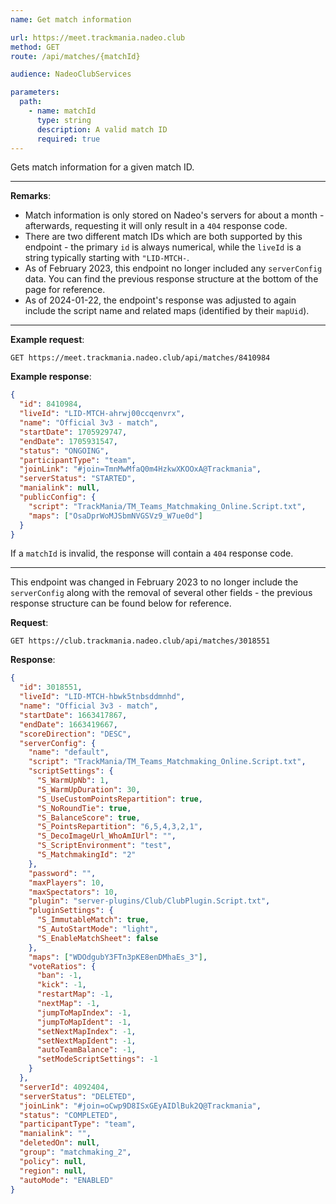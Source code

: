 ```yaml
---
name: Get match information

url: https://meet.trackmania.nadeo.club
method: GET
route: /api/matches/{matchId}

audience: NadeoClubServices

parameters:
  path:
    - name: matchId
      type: string
      description: A valid match ID
      required: true
---
```


Gets match information for a given match ID.

---

**Remarks**:

- Match information is only stored on Nadeo's servers for about a month - afterwards, requesting it will only result in a `404` response code.
- There are two different match IDs which are both supported by this endpoint - the primary `id` is always numerical, while the `liveId` is a string typically starting with `"LID-MTCH-`.
- As of February 2023, this endpoint no longer included any `serverConfig` data. You can find the previous response structure at the bottom of the page for reference.
- As of 2024-01-22, the endpoint's response was adjusted to again include the script name and related maps (identified by their `mapUid`).

---

**Example request**:

```plain
GET https://meet.trackmania.nadeo.club/api/matches/8410984
```

**Example response**:

```json
{
  "id": 8410984,
  "liveId": "LID-MTCH-ahrwj00ccqenvrx",
  "name": "Official 3v3 - match",
  "startDate": 1705929747,
  "endDate": 1705931547,
  "status": "ONGOING",
  "participantType": "team",
  "joinLink": "#join=TmnMwMfaQ0m4HzkwXKOOxA@Trackmania",
  "serverStatus": "STARTED",
  "manialink": null,
  "publicConfig": {
    "script": "TrackMania/TM_Teams_Matchmaking_Online.Script.txt",
    "maps": ["OsaDprWoMJSbmNVGSVz9_W7ue0d"]
  }
}
```

If a `matchId` is invalid, the response will contain a `404` response code.

---

This endpoint was changed in February 2023 to no longer include the `serverConfig` along with the removal of several other fields - the previous response structure can be found below for reference.

**Request**:

```plain
GET https://club.trackmania.nadeo.club/api/matches/3018551
```

**Response**:

```json
{
  "id": 3018551,
  "liveId": "LID-MTCH-hbwk5tnbsddmnhd",
  "name": "Official 3v3 - match",
  "startDate": 1663417867,
  "endDate": 1663419667,
  "scoreDirection": "DESC",
  "serverConfig": {
    "name": "default",
    "script": "TrackMania/TM_Teams_Matchmaking_Online.Script.txt",
    "scriptSettings": {
      "S_WarmUpNb": 1,
      "S_WarmUpDuration": 30,
      "S_UseCustomPointsRepartition": true,
      "S_NoRoundTie": true,
      "S_BalanceScore": true,
      "S_PointsRepartition": "6,5,4,3,2,1",
      "S_DecoImageUrl_WhoAmIUrl": "",
      "S_ScriptEnvironment": "test",
      "S_MatchmakingId": "2"
    },
    "password": "",
    "maxPlayers": 10,
    "maxSpectators": 10,
    "plugin": "server-plugins/Club/ClubPlugin.Script.txt",
    "pluginSettings": {
      "S_ImmutableMatch": true,
      "S_AutoStartMode": "light",
      "S_EnableMatchSheet": false
    },
    "maps": ["WDOdgubY3FTn3pKE8enDMhaEs_3"],
    "voteRatios": {
      "ban": -1,
      "kick": -1,
      "restartMap": -1,
      "nextMap": -1,
      "jumpToMapIndex": -1,
      "jumpToMapIdent": -1,
      "setNextMapIndex": -1,
      "setNextMapIdent": -1,
      "autoTeamBalance": -1,
      "setModeScriptSettings": -1
    }
  },
  "serverId": 4092404,
  "serverStatus": "DELETED",
  "joinLink": "#join=oCwp9D8ISxGEyAIDlBuk2Q@Trackmania",
  "status": "COMPLETED",
  "participantType": "team",
  "manialink": "",
  "deletedOn": null,
  "group": "matchmaking_2",
  "policy": null,
  "region": null,
  "autoMode": "ENABLED"
}
```
